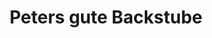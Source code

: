 ---
title: "Peters gute Backstube"
url: /ottenhoefen-im-schwarzwald/peters-gute-backstube/
shop: Bäckerei
---